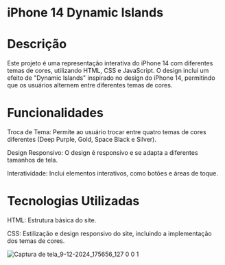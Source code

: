 # iPhone 14 Dynamic Islands
# Descrição
Este projeto é uma representação interativa do iPhone 14 com diferentes temas de cores, utilizando HTML, CSS e JavaScript. O design inclui um efeito de "Dynamic Islands" inspirado no design do iPhone 14, permitindo que os usuários alternem entre diferentes temas de cores.

# Funcionalidades
Troca de Tema: Permite ao usuário trocar entre quatro temas de cores diferentes (Deep Purple, Gold, Space Black e Silver).

Design Responsivo: O design é responsivo e se adapta a diferentes tamanhos de tela.

Interatividade: Inclui elementos interativos, como botões e áreas de toque.

# Tecnologias Utilizadas
HTML: Estrutura básica do site.

CSS: Estilização e design responsivo do site, incluindo a implementação dos temas de cores.

![Captura de tela_9-12-2024_175656_127 0 0 1](https://github.com/user-attachments/assets/2afa0423-971f-4e6c-b8ff-b1f290009967)

